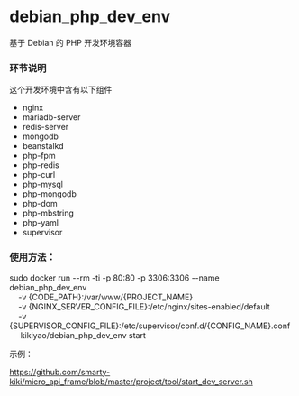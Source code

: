 # debian_php_dev_env
基于 Debian 的 PHP 开发环境容器

### 环节说明
这个开发环境中含有以下组件
 * nginx
 * mariadb-server
 * redis-server
 * mongodb
 * beanstalkd
 * php-fpm
 * php-redis
 * php-curl
 * php-mysql
 * php-mongodb
 * php-dom
 * php-mbstring
 * php-yaml
 * supervisor

### 使用方法：

sudo docker run --rm -ti -p 80:80 -p 3306:3306 --name debian_php_dev_env \
      -v {CODE_PATH}:/var/www/{PROJECT_NAME} \
      -v {NGINX_SERVER_CONFIG_FILE}:/etc/nginx/sites-enabled/default \
      -v {SUPERVISOR_CONFIG_FILE}:/etc/supervisor/conf.d/{CONFIG_NAME}.conf \
      kikiyao/debian_php_dev_env start

示例：

https://github.com/smarty-kiki/micro_api_frame/blob/master/project/tool/start_dev_server.sh

